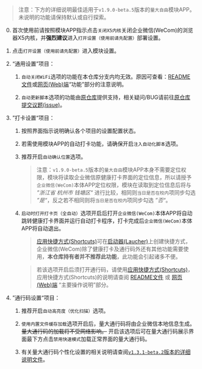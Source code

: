 > 注意：下方的详细说明最佳适用于`v1.9.0-beta.5`版本的`量大自由`模块APP。<br>未说明的功能请保持默认或自行探索。

0.  首次使用前请按照模块APP指示点击`关闭X5内核`关闭企业微信(WeCom)的浏览器X5内核，并**强烈建议**进入`打开设置（使用前请先配置）`部署设置。

1.  点击`打开设置（使用前请先配置）`进入模块设置。

2.  “通用设置”项目：

    1.  `自动关闭WiFi`选项的功能在本仓库分支内均无效。原因可查看：[README文件](https://github.com/ZWolken/cjluFree#%E5%8A%9F%E8%83%BD)或[网页(Web)端](https://zwolken.github.io/cjluFree/#%E5%8A%9F%E8%83%BD)“功能”部分的注意说明。

    2.  `自动更新脚本`选项的功能由[原仓库](https://github.com/zxy19/cjluFree)提供支持，相关疑问/BUG请前往[原仓库提交议题(issue)](https://github.com/zxy19/cjluFree/issues)。

3.  ”打卡设置“项目：

    1.  按照界面指示说明确认各个项目的设置配置状态。

    2.  若需使用模块APP的自动打卡功能，请确保开启`注入自动化脚本`选项。

    3.  推荐开启`自动确认位置`选项。

        >  注意：`v1.9.0-beta.5`版本的`量大自由`模块APP本身不需要定位权限，模块将读取企业微信原健康打卡界面的定位信息，所以请授予`企业微信(WeCom)`本体APP定位权限，模块在读取到定位信息后将与 *”浙江省 杭州市 钱塘区“* 进行比较，相同则`当日是否在校内`项同步勾选 *”是“*，反之若不相同则将`当日是否在校内`项同步勾选 *”否“*。

    4.  `启动时打开打卡页（全自动）`选项开启后打开`企业微信(WeCom)`本体APP将自动跳转健康打卡界面并运行自动打卡程序，打卡完成后`企业微信(WeCom)`本体APP将自动退出。

        > [应用快捷方式(Shortcuts)](https://developer.android.com/guide/topics/ui/shortcuts)可在[启动器(Laucher)](https://android.fandom.com/wiki/Launchers)上创建快捷方式，企业微信(WeCom)除了健康打卡及通行码外还有其他功能需要使用，**本仓库持有者并不推荐此功能**，此功能会引起诸多不便。

        >  若该选项开启后须打开通行码，请使用[应用快捷方式(Shortcuts)](https://developer.android.com/guide/topics/ui/shortcuts)，应用快捷方式(Shortcuts)的说明请查阅 [README文件](https://github.com/ZWolken/cjluFree/blob/LSPatch/cjluFree_plug-in/plug-in_README.md#%E4%B8%BB%E8%A6%81%E6%93%8D%E4%BD%9C%E8%AF%B4%E6%98%8E) 或 [网页(Web)端](https://zwolken.github.io/cjluFree/cjluFree_plug-in/plug-in_README.html#%E4%B8%BB%E8%A6%81%E6%93%8D%E4%BD%9C%E8%AF%B4%E6%98%8E) “主要操作说明”部分。

4.  ”通行码设置“项目：

    1.  推荐开启`自动高亮度（优化扫描）`选项。

    2.  `使用内置文件缓存加载`选项开启后，量大通行码将由企业微信本地信息生成。~~量大通行码的加载将不受网络影响。~~ 开启该选项后可在量大通行码展示界面最下方点击`禁用快速模式`加载正常界面的量大通行码。

    3.  有关量大通行码个性化设置的相关说明请查阅[`v1.3.1-beta.2`版本的详细说明文件](https://github.com/ZWolken/cjluFree/blob/LSPatch/cjluFree_plug-in/plug-in_README_v1.3.1-beta.2.md)。